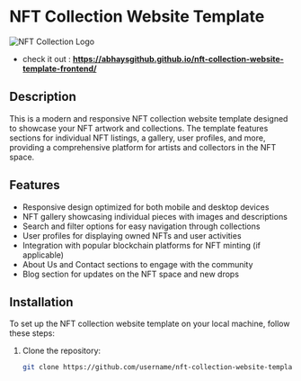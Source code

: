 # NFT Collection Website Template

![NFT Collection Logo](link-to-your-logo.png)
- check it out : **https://abhaysgithub.github.io/nft-collection-website-template-frontend/**

## Description

This is a modern and responsive NFT collection website template designed to showcase your NFT artwork and collections. The template features sections for individual NFT listings, a gallery, user profiles, and more, providing a comprehensive platform for artists and collectors in the NFT space.

## Features

- Responsive design optimized for both mobile and desktop devices
- NFT gallery showcasing individual pieces with images and descriptions
- Search and filter options for easy navigation through collections
- User profiles for displaying owned NFTs and user activities
- Integration with popular blockchain platforms for NFT minting (if applicable)
- About Us and Contact sections to engage with the community
- Blog section for updates on the NFT space and new drops

## Installation

To set up the NFT collection website template on your local machine, follow these steps:

1. Clone the repository:
   ```bash
   git clone https://github.com/username/nft-collection-website-template.git

